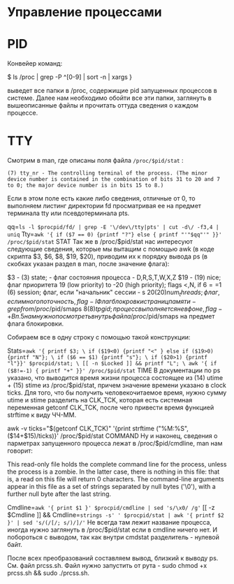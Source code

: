 # Управление процессами

# PID

 Конвейер команд:

 $ ls /proc | grep -P ^[0-9] | sort -n | xargs }

выведет все папки в /proc, содержищие pid запущенных процессов в системе. Далее нам необходимо обойти все эти папки, заглянуть в вышеописанные файлы и прочитать оттуда сведения о каждом процессе.

# TTY
Смотрим в man, где описаны поля файла ```/proc/$pid/stat``` :
```
(7) tty_nr - The controlling terminal of the process. (The minor device number is contained in the combination of bits 31 to 20 and 7 to 0; the major device number is in bits 15 to 8.)
```
Если в этом поле есть какие либо сведения, отличные от 0, то выполняем листинг директории fd просматривая ее на предмет терминала tty или псевдотерминала pts.

qq=`ls -l $procpid/fd/ | grep -E '\/dev\/tty|pts' | cut -d\/ -f3,4 | uniq`
Tty=`awk '{ if ($7 == 0) {printf "?"} else { printf "'"$qq"'" }}' /proc/$pid/stat`
STAT
Так же в /proc/$pid/stat нас интересуют следующие сведения, которые мы вытащим с помощью awk (в коде скрипта $3, $6, $8, $19, $20), приводим их к порядку вывода ps (в скобках указан раздел в man, после значение флага):

$3 - (3) state; - флаг состояния процесса - D,R,S,T,W,X,Z
$19 - (19) nice; флаг приоритета 19 (low priority) to -20 (high priority); flags <,N,
if $6==$1 (6) session; флаг, если "начальник" сессии - s
$20 (20) num_threads; флаг, если многопоточность, flag - l
Флаг блокровки страниц памяти - grep from /proc/$pid/smaps
$8 (8) tpgid; процесс выполняется не в фоне, flag - +
В п.5 нам нужно посмотреть внутрь файла /proc/$pid/smaps на предмет флага блокировки.

Собираем все в одну строку с помощью такой конструкции:

Stats=`awk '{ printf $3; \
 if ($19<0) {printf "<" } else if ($19>0) {printf "N"}; \
 if ($6 == $1) {printf "s"}; \
 if ($20>1) {printf "l"}}' $procpid/stat; \
 [[ -n $Locked ]] && printf "L"; \
 awk '{ if ($8!=-1) { printf "+" }}' /proc/$pid/stat`
TIME
В документации по ps указано, что выводится время жизни процесса состоящее из (14) utime + (15) stime из /proc/$pid/stat, причем значение времени указано в clock ticks. Для того, что бы получить человекочитаемое время, нужно сумму utime и stime разделить на CLK_TCK, которая есть системная переменная getconf CLK_TCK, после чего привести время функцией strftime к виду ЧЧ-ММ.

awk -v ticks="$(getconf CLK_TCK)" '{print strftime ("%M:%S", ($14+$15)/ticks)}' /proc/$pid/stat
COMMAND
Ну и наконец, сведения о парметрах запущенного процесса лежат в /proc/$pid/cmdline, man нам говорит:

This read-only file holds the complete command line for the process, unless the process is a zombie. In the latter case, there is nothing in this file: that is, a read on this file will return 0 characters. The command-line arguments appear in this file as a set of strings separated by null bytes ('\0'), with a further null byte after the last string.

Cmdline=`awk '{ print $1 }' $procpid/cmdline | sed 's/\x0/ /g'`
[[ -z $Cmdline ]] && Cmdline=`strings -s' ' $procpid/stat | awk '{ printf $2 }' | sed 's/(/[/; s/)/]/'`
Не всегда там лежит название процесса, иногда нужно заглянуть в /proc/$pid/stat если в cmdline ничего нет. И побороться с выводом, так как внутри cmdstat разделитель - нулевой байт.

После всех преобразований составляем вывод, близкий к выводу ps. См. файл prcss.sh. Файл нужно запустить от рута - sudo chmod +x prcss.sh && sudo ./prcss.sh.
